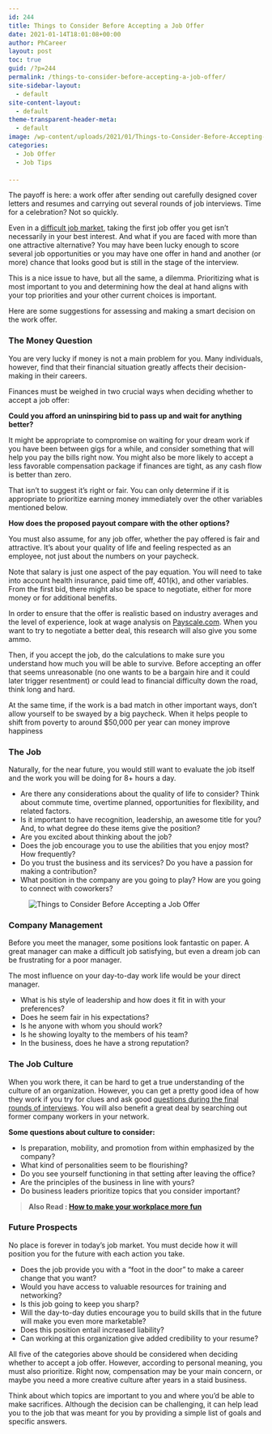 ```yaml
---
id: 244
title: Things to Consider Before Accepting a Job Offer
date: 2021-01-14T18:01:08+00:00
author: PhCareer
layout: post
toc: true
guid: /?p=244
permalink: /things-to-consider-before-accepting-a-job-offer/
site-sidebar-layout:
  - default
site-content-layout:
  - default
theme-transparent-header-meta:
  - default
image: /wp-content/uploads/2021/01/Things-to-Consider-Before-Accepting-a-Job-Offer.jpg
categories:
  - Job Offer
  - Job Tips

---
```




The payoff is here: a work offer after sending out carefully designed cover letters and resumes and carrying out several rounds of job interviews. Time for a celebration? Not so quickly.

Even in a [difficult job market](/job-search-tips-in-an-uncertain-job-market/), taking the first job offer you get isn&#8217;t necessarily in your best interest. And what if you are faced with more than one attractive alternative? You may have been lucky enough to score several job opportunities or you may have one offer in hand and another (or more) chance that looks good but is still in the stage of the interview.

This is a nice issue to have, but all the same, a dilemma. Prioritizing what is most important to you and determining how the deal at hand aligns with your top priorities and your other current choices is important.

Here are some suggestions for assessing and making a smart decision on the work offer.

### The Money Question

You are very lucky if money is not a main problem for you. Many individuals, however, find that their financial situation greatly affects their decision-making in their careers.

Finances must be weighed in two crucial ways when deciding whether to accept a job offer:

**Could you afford an uninspiring bid to pass up and wait for anything better?** 

It might be appropriate to compromise on waiting for your dream work if you have been between gigs for a while, and consider something that will help you pay the bills right now. You might also be more likely to accept a less favorable compensation package if finances are tight, as any cash flow is better than zero.

That isn&#8217;t to suggest it&#8217;s right or fair. You can only determine if it is appropriate to prioritize earning money immediately over the other variables mentioned below.

**How does the proposed payout compare with the other options?** 

You must also assume, for any job offer, whether the pay offered is fair and attractive. It&#8217;s about your quality of life and feeling respected as an employee, not just about the numbers on your paycheck.

Note that salary is just one aspect of the pay equation. You will need to take into account health insurance, paid time off, 401(k), and other variables. From the first bid, there might also be space to negotiate, either for more money or for additional benefits.

In order to ensure that the offer is realistic based on industry averages and the level of experience, look at wage analysis on [Payscale.com](https://www.payscale.com/my/survey/choose). When you want to try to negotiate a better deal, this research will also give you some ammo.

Then, if you accept the job, do the calculations to make sure you understand how much you will be able to survive. Before accepting an offer that seems unreasonable (no one wants to be a bargain hire and it could later trigger resentment) or could lead to financial difficulty down the road, think long and hard.

At the same time, if the work is a bad match in other important ways, don&#8217;t allow yourself to be swayed by a big paycheck. When it helps people to shift from poverty to around $50,000 per year can money improve happiness

### The Job

Naturally, for the near future, you would still want to evaluate the job itself and the work you will be doing for 8+ hours a day.

  * Are there any considerations about the quality of life to consider? Think about commute time, overtime planned, opportunities for flexibility, and related factors.
  * Is it important to have recognition, leadership, an awesome title for you? And, to what degree do these items give the position?
  * Are you excited about thinking about the job?
  * Does the job encourage you to use the abilities that you enjoy most? How frequently?
  * Do you trust the business and its services? Do you have a passion for making a contribution?
  * What position in the company are you going to play? How are you going to connect with coworkers?

<div class="wp-block-image">
  <figure class="aligncenter size-large"><img loading="lazy" width="600" height="343" src="/wp-content/uploads/2021/01/Tug-Of-War-600x343-1.jpg" alt="Things to Consider Before Accepting a Job Offer" class="wp-image-245" srcset="/wp-content/uploads/2021/01/Tug-Of-War-600x343-1.jpg 600w, /wp-content/uploads/2021/01/Tug-Of-War-600x343-1-300x172.jpg 300w" sizes="(max-width: 600px) 100vw, 600px" /></figure>
</div>

### Company Management

Before you meet the manager, some positions look fantastic on paper. A great manager can make a difficult job satisfying, but even a dream job can be frustrating for a poor manager.

The most influence on your day-to-day work life would be your direct manager.

  * What is his style of leadership and how does it fit in with your preferences?
  * Does he seem fair in his expectations?
  * Is he anyone with whom you should work?
  * Is he showing loyalty to the members of his team?
  * In the business, does he have a strong reputation?

### The Job Culture

When you work there, it can be hard to get a true understanding of the culture of an organization. However, you can get a pretty good idea of how they work if you try for clues and ask good [questions during the final rounds of interviews](/what-to-expect-in-a-final-job-interview/). You will also benefit a great deal by searching out former company workers in your network.

**Some questions about culture to consider:** 

  * Is preparation, mobility, and promotion from within emphasized by the company?
  * What kind of personalities seem to be flourishing?
  * Do you see yourself functioning in that setting after leaving the office?
  * Are the principles of the business in line with yours?
  * Do business leaders prioritize topics that you consider important?

<blockquote class="wp-block-quote">
  <p>
    <strong>Also Read : <a href="/how-to-make-your-workplace-more-fun/">How to make your workplace more fun</a></strong>
  </p>
</blockquote>

### Future Prospects

No place is forever in today&#8217;s job market. You must decide how it will position you for the future with each action you take.

  * Does the job provide you with a &#8220;foot in the door&#8221; to make a career change that you want?
  * Would you have access to valuable resources for training and networking?
  * Is this job going to keep you sharp?
  * Will the day-to-day duties encourage you to build skills that in the future will make you even more marketable?
  * Does this position entail increased liability?
  * Can working at this organization give added credibility to your resume?

All five of the categories above should be considered when deciding whether to accept a job offer. However, according to personal meaning, you must also prioritize. Right now, compensation may be your main concern, or maybe you need a more creative culture after years in a staid business.

Think about which topics are important to you and where you&#8217;d be able to make sacrifices. Although the decision can be challenging, it can help lead you to the job that was meant for you by providing a simple list of goals and specific answers.
